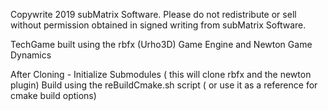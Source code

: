 Copywrite 2019 subMatrix Software.
Please do not redistribute or sell without permission obtained in signed writing from subMatrix Software.


TechGame built using the rbfx (Urho3D) Game Engine and Newton Game Dynamics



After Cloning -
Initialize Submodules ( this will clone rbfx and the newton plugin)
Build using the reBuildCmake.sh script ( or use it as a reference for cmake build options)















